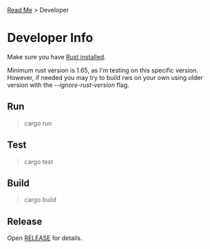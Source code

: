[Read Me](README.md) > Developer

# Developer Info
Make sure you have [Rust installed](https://www.rust-lang.org/tools/install).

Minimum rust version is 1.65, as I'm testing on this specific version. However, if needed you may try to build rws on your own using older version with the _--ignore-rust-version_ flag.

## Run
> cargo run

## Test
> cargo test

## Build
> cargo build

## Release
Open [RELEASE](RELEASE.md) for details.